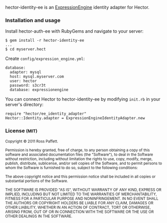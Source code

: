 hector-identity-ee is an [ExpressionEngine](http://expressionengine.com/) identity adapter for Hector.

### Installation and usage

Install hector-auth-ee with RubyGems and navigate to your server:

    $ gem install -r hector-identity-ee
    ...
    $ cd myserver.hect

Create `config/expression_engine.yml`:

    database:
      adapter: mysql
      host: mysql.myserver.com
      user: hector
      password: s3cr3t
      database: expressionengine

You can connect Hector to hector-identity-ee by modifying `init.rb` in your server's directory:

    require "hector/ee_identity_adapter"
    Hector::Identity.adapter = ExpressionEngineIdentityAdapter.new

### License <small>(MIT)</small>

<small>Copyright © 2011 Ross Paffett.</small>

<small>Permission is hereby granted, free of charge, to any person obtaining a copy of this software and associated documentation files (the "Software"), to deal in the Software without restriction, including without limitation the rights to use, copy, modify, merge, publish, distribute, sublicense, and/or sell copies of the Software, and to permit persons to whom the Software is furnished to do so, subject to the following conditions:</small>

<small>The above copyright notice and this permission notice shall be included in all copies or substantial portions of the Software.</small>

<small>THE SOFTWARE IS PROVIDED "AS IS", WITHOUT WARRANTY OF ANY KIND, EXPRESS OR IMPLIED, INCLUDING BUT NOT LIMITED TO THE WARRANTIES OF MERCHANTABILITY, FITNESS FOR A PARTICULAR PURPOSE AND NONINFRINGEMENT. IN NO EVENT SHALL THE AUTHORS OR COPYRIGHT HOLDERS BE LIABLE FOR ANY CLAIM, DAMAGES OR OTHER LIABILITY, WHETHER IN AN ACTION OF CONTRACT, TORT OR OTHERWISE, ARISING FROM, OUT OF OR IN CONNECTION WITH THE SOFTWARE OR THE USE OR OTHER DEALINGS IN THE SOFTWARE.</small>
